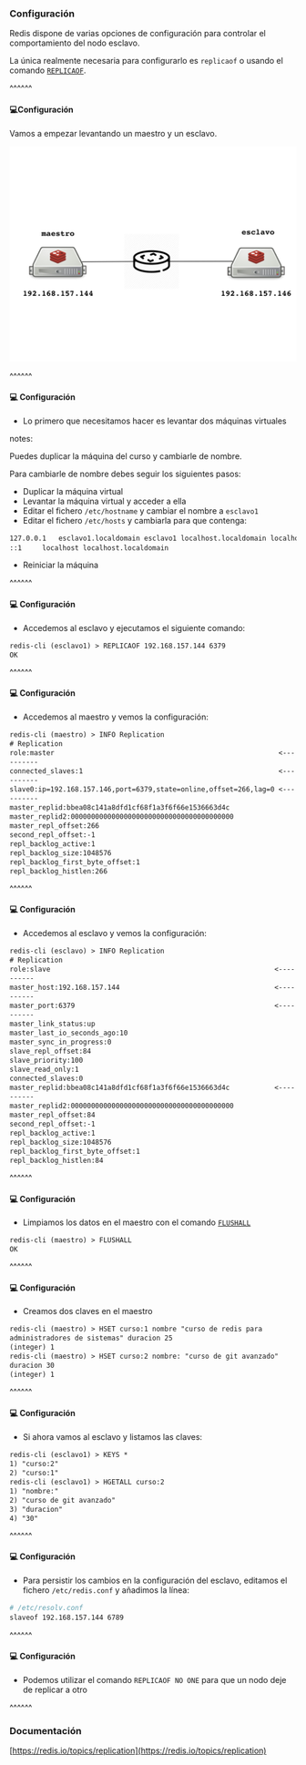 ### Configuración

Redis dispone de varias opciones de configuración para controlar el comportamiento del nodo esclavo.

La única realmente necesaria para configurarlo es `replicaof` o usando el comando 
[`REPLICAOF`](https://redis.io/commands/replicaof).

^^^^^^

#### 💻️Configuración

Vamos a empezar levantando un maestro y un esclavo.

![master_slave_configuration](/slides/images/master_slaves/master_slaves.001.jpeg)<!-- .element: style="height: 40vh" -->

^^^^^^

#### 💻️ Configuración

* Lo primero que necesitamos hacer es levantar dos máquinas virtuales

notes:

Puedes duplicar la máquina del curso y cambiarle de nombre.

Para cambiarle de nombre debes seguir los siguientes pasos:

* Duplicar la máquina virtual
* Levantar la máquina virtual y acceder a ella
* Editar el fichero `/etc/hostname` y cambiar el nombre a `esclavo1`
* Editar el fichero `/etc/hosts` y cambiarla para que contenga:

```bash
127.0.0.1	esclavo1.localdomain esclavo1 localhost.localdomain localhost
::1		localhost localhost.localdomain
```
* Reiniciar la máquina 

^^^^^^

#### 💻️ Configuración

* Accedemos al esclavo y ejecutamos el siguiente comando:

```redis-cli
redis-cli (esclavo1) > REPLICAOF 192.168.157.144 6379
OK
```

^^^^^^

#### 💻️ Configuración

* Accedemos al maestro y vemos la configuración:

```redis-cli
redis-cli (maestro) > INFO Replication 
# Replication
role:master                                                       <----------
connected_slaves:1                                                <----------
slave0:ip=192.168.157.146,port=6379,state=online,offset=266,lag=0 <----------
master_replid:bbea08c141a8dfd1cf68f1a3f6f66e1536663d4c
master_replid2:0000000000000000000000000000000000000000
master_repl_offset:266
second_repl_offset:-1
repl_backlog_active:1
repl_backlog_size:1048576
repl_backlog_first_byte_offset:1
repl_backlog_histlen:266
```

^^^^^^

#### 💻️ Configuración

* Accedemos al esclavo y vemos la configuración:

```redis-cli
redis-cli (esclavo) > INFO Replication
# Replication
role:slave                                                       <----------
master_host:192.168.157.144                                      <----------
master_port:6379                                                 <----------
master_link_status:up
master_last_io_seconds_ago:10
master_sync_in_progress:0
slave_repl_offset:84
slave_priority:100
slave_read_only:1
connected_slaves:0
master_replid:bbea08c141a8dfd1cf68f1a3f6f66e1536663d4c           <----------
master_replid2:0000000000000000000000000000000000000000
master_repl_offset:84
second_repl_offset:-1
repl_backlog_active:1
repl_backlog_size:1048576
repl_backlog_first_byte_offset:1
repl_backlog_histlen:84 
```

^^^^^^

#### 💻️ Configuración

* Limpiamos los datos en el maestro con el comando [`FLUSHALL`](https://redis.io/commands/flushall)

```redis-cli
redis-cli (maestro) > FLUSHALL
OK 
```

^^^^^^

#### 💻️ Configuración

* Creamos dos claves en el maestro

```redis-cli
redis-cli (maestro) > HSET curso:1 nombre "curso de redis para administradores de sistemas" duracion 25
(integer) 1
redis-cli (maestro) > HSET curso:2 nombre: "curso de git avanzado" duracion 30
(integer) 1    
```


^^^^^^

#### 💻️ Configuración

* Si ahora vamos al esclavo y listamos las claves:

```redis-cli
redis-cli (esclavo1) > KEYS *
1) "curso:2"
2) "curso:1"
redis-cli (esclavo1) > HGETALL curso:2
1) "nombre:"
2) "curso de git avanzado"
3) "duracion"
4) "30" 
```

^^^^^^

#### 💻️ Configuración

* Para persistir los cambios en la configuración del esclavo, editamos el fichero
  `/etc/redis.conf` y añadimos la línea:
  
```bash
# /etc/resolv.conf 
slaveof 192.168.157.144 6789 
```   

^^^^^^

#### 💻️ Configuración

* Podemos utilizar el comando `REPLICAOF NO ONE` para que un nodo deje de replicar a otro

^^^^^^


### Documentación
[https://redis.io/topics/replication](https://redis.io/topics/replication)